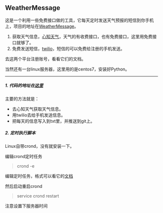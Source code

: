 ## WeatherMessage

这是一个利用一些免费接口做的工具，它每天定时发送天气预报的短信到你手机上，项目的地址在[WeatherMessage](https://github.com/supergithuber/WeatherMessage)。

1. 获取天气信息，[心知天气](https://www.seniverse.com/)，天气的有收费接口，也有免费接口，这里用免费接口就够了。
2. 免费发送短信，[twilio](https://www.twilio.com/)，短信的可以免费给注册的手机发送。

去这两个平台注册账号，看看它们的文档。

当然还有一台linux服务器，这里用的是centos7，安装好Python。

----

##### 1. 代码的地址在[这里](https://github.com/supergithuber/WeatherMessage/blob/master/weather.py)

主要的方法就是：

* 去心知天气获取天气信息。
* 用twilio去给手机发送信息。
* 把每天的信息写入到txt里，并推送到git上。

##### 2. 定时执行脚本

Linux自带crond，没有就安装一下。

编辑crond定时任务

> crond -e

编辑定时任务，格式可以看它的[文档](https://linuxtools-rst.readthedocs.io/zh_CN/latest/tool/crontab.html)

然后启动重启crond

> service crond restart
 
注意设置下服务器时间


